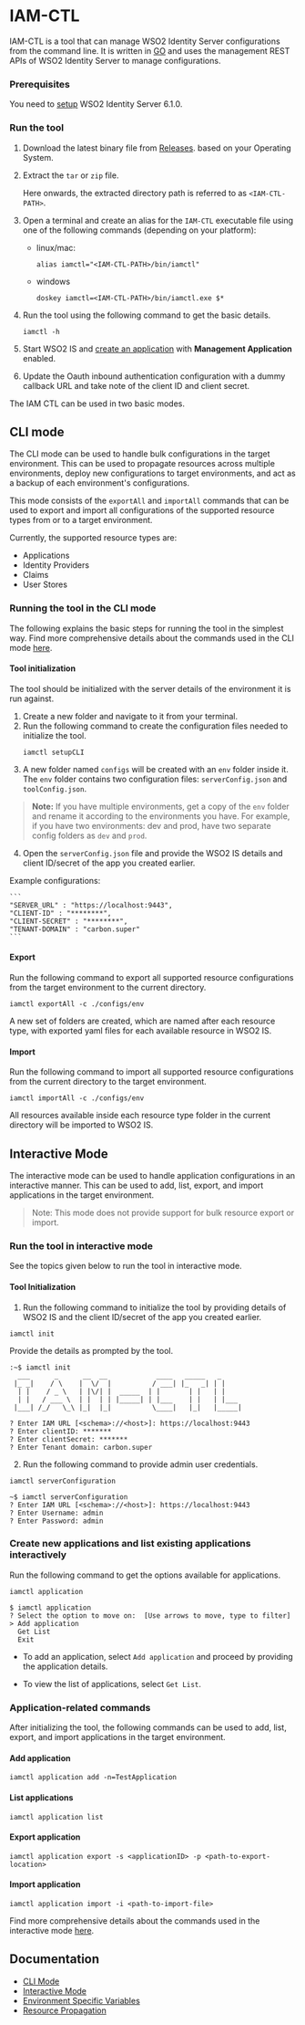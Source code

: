 # IAM-CTL

IAM-CTL is a tool that can manage WSO2 Identity Server configurations from the command line. It is written in [GO](https://go.dev/) and uses the management REST APIs of WSO2 Identity Server to manage configurations.

### Prerequisites
You need to [setup](https://is.docs.wso2.com/en/6.0.0/get-started/sample-use-cases/set-up/) WSO2 Identity Server 6.1.0.

### Run the tool

1. Download the latest binary file from [Releases](https://github.com/wso2-extensions/identity-tools-cli/releases).
 based on your Operating System.

2. Extract the `tar` or `zip` file.

    Here onwards, the extracted directory path is referred to as `<IAM-CTL-PATH>`.

3. Open a terminal and create an alias for the `IAM-CTL` executable file using one of the following commands (depending on your platform):
   * linux/mac:
 
       ```
       alias iamctl="<IAM-CTL-PATH>/bin/iamctl" 
       ```

   * windows

       ```
       doskey iamctl=<IAM-CTL-PATH>/bin/iamctl.exe $*
       ```
 
4. Run the tool using the following command to get the basic details.
    ```
    iamctl -h
    ```
5. Start WSO2 IS and [create an application](https://is.docs.wso2.com/en/6.1.0/guides/applications/register-sp) with **Management Application** enabled.
6. Update the Oauth inbound authentication configuration with a dummy callback URL and take note of the client ID and client secret.


The IAM CTL can be used in two basic modes.
## CLI mode

The CLI mode can be used to handle bulk configurations in the target environment. This can be used to propagate resources across multiple environments, deploy new configurations to target environments, and act as a backup of each environment's configurations.

This mode consists of the `exportAll` and `importAll` commands that can be used to export and import all configurations of the supported resource types from or to a target environment. 

Currently, the supported resource types are: 
* Applications
* Identity Providers
* Claims
* User Stores

### Running the tool in the CLI mode
The following explains the basic steps for running the tool in the simplest way. Find more comprehensive details about the commands used in the CLI mode [here](docs/cli-mode.md).

#### Tool initialization
The tool should be initialized with the server details of the environment it is run against.
1. Create a new folder and navigate to it from your terminal.
2. Run the following command to create the configuration files needed to initialize the tool.
    ```
    iamctl setupCLI
    ```
3. A new folder named ```configs``` will be created with an ```env``` folder inside it. The `env` folder contains two configuration files: ```serverConfig.json``` and ```toolConfig.json```.
> **Note:** If you have multiple environments, get a copy of the ```env``` folder and rename it according to the environments you have. For example, if you have two environments: dev and prod, have two separate config folders as ```dev``` and ```prod```. 
4. Open the ```serverConfig.json``` file and provide the WSO2 IS details and client ID/secret of the app you created earlier.

Example configurations:

    ```
    "SERVER_URL" : "https://localhost:9443",
    "CLIENT-ID" : "********",
    "CLIENT-SECRET" : "********",
    "TENANT-DOMAIN" : "carbon.super"
    ```

#### Export
Run the following command to export all supported resource configurations from the target environment to the current directory.
```
iamctl exportAll -c ./configs/env
```
A new set of folders are created, which are named after each resource type, with exported yaml files for each available resource in WSO2 IS.

#### Import
Run the following command to import all supported resource configurations from the current directory to the target environment.
```
iamctl importAll -c ./configs/env
```
All resources available inside each resource type folder in the current directory will be imported to WSO2 IS.

## Interactive Mode
The interactive mode can be used to handle application configurations in an interactive manner. This can be used to add, list, export, and import applications in the target environment.
> Note: This mode does not provide support for bulk resource export or import.

### Run the tool in interactive mode

See the topics given below to run the tool in interactive mode.
#### Tool Initialization
1. Run the following command to initialize the tool by providing details of WSO2 IS and the client ID/secret of the app you created earlier.
```
iamctl init
```
Provide the details as prompted by the tool.
```
:~$ iamctl init
  ___      _      __  __            ____   _____   _     
 |_ _|    / \    |  \/  |          / ___| |_   _| | |    
  | |    / _ \   | |\/| |  _____  | |       | |   | |    
  | |   / ___ \  | |  | | |_____| | |___    | |   | |___ 
 |___| /_/   \_\ |_|  |_|          \____|   |_|   |_____|
      
? Enter IAM URL [<schema>://<host>]: https://localhost:9443                                                   
? Enter clientID: *******
? Enter clientSecret: *******
? Enter Tenant domain: carbon.super
```
2. Run the following command to provide admin user credentials.
```
iamctl serverConfiguration
```
```
~$ iamctl serverConfiguration
? Enter IAM URL [<schema>://<host>]: https://localhost:9443
? Enter Username: admin
? Enter Password: admin
```

### Create new applications and list existing applications interactively
Run the following command to get the options available for applications.
```
iamctl application
```
```
$ iamctl application                                                      
? Select the option to move on:  [Use arrows to move, type to filter]
> Add application
  Get List
  Exit
```
* To add an application, select ```Add application``` and proceed by providing the application details.

* To view the list of applications, select ```Get List```.

### Application-related commands
After initializing the tool, the following commands can be used to add, list, export, and import applications in the target environment.
#### Add application
```
iamctl application add -n=TestApplication 
```
#### List applications
```
iamctl application list
```
#### Export application
```
iamctl application export -s <applicationID> -p <path-to-export-location>
```
#### Import application
```
iamctl application import -i <path-to-import-file>
```
Find more comprehensive details about the commands used in the interactive mode [here](docs/interactive-mode.md).

## Documentation

* [CLI Mode](docs/cli-mode.md)
* [Interactive Mode](docs/interactive-mode.md)
* [Environment Specific Variables](docs/env-specific-variables.md)
* [Resource Propagation](docs/resource-propagation.md)